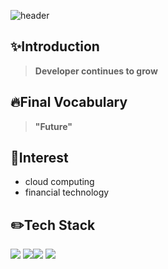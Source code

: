 
![header](https://capsule-render.vercel.app/api?type=waving&color=99ccff&height=400&text=Hello,%20World!&fontColor=fffff0&desc=Mirae's%20GitHub)

✨Introduction
---
> **Developer continues to grow**   
>

<!-- 뭐라 쓸 줄 모르겠어.. -->

🔥Final Vocabulary
---
> **"Future"**

🌱Interest
---
* cloud computing
* financial technology

✏️Tech Stack
---
<img src="https://img.shields.io/badge/C++-00599C?style=flat-square&logo=c%2B%2B&logoColor=white"/> <img src="https://img.shields.io/badge/C-A8B9CC?style=flat-square&logo=C&logoColor=white"/><img src="https://img.shields.io/badge/Java-007396?style=flat-square&logo=Java&logoColor=white"/>
<img src="https://img.shields.io/badge/SpringBoot-6DB33F?style=flat-square&logo=SpringBoot&logoColor=white"/>
